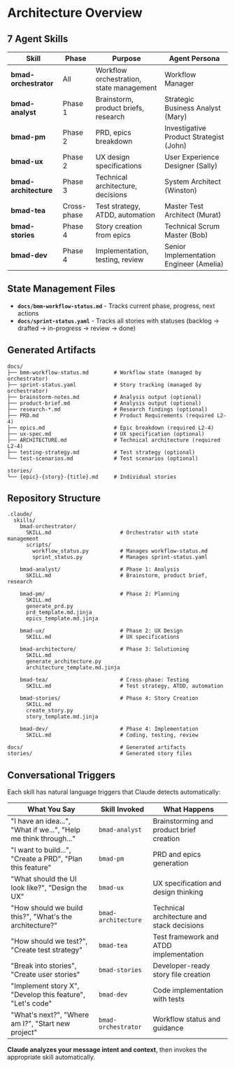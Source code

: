 # Architecture Overview

## 7 Agent Skills

| Skill | Phase | Purpose | Agent Persona |
|-------|-------|---------|---------------|
| **bmad-orchestrator** | All | Workflow orchestration, state management | Workflow Manager |
| **bmad-analyst** | Phase 1 | Brainstorm, product briefs, research | Strategic Business Analyst (Mary) |
| **bmad-pm** | Phase 2 | PRD, epics breakdown | Investigative Product Strategist (John) |
| **bmad-ux** | Phase 2 | UX design specifications | User Experience Designer (Sally) |
| **bmad-architecture** | Phase 3 | Technical architecture, decisions | System Architect (Winston) |
| **bmad-tea** | Cross-phase | Test strategy, ATDD, automation | Master Test Architect (Murat) |
| **bmad-stories** | Phase 4 | Story creation from epics | Technical Scrum Master (Bob) |
| **bmad-dev** | Phase 4 | Implementation, testing, review | Senior Implementation Engineer (Amelia) |

## State Management Files

- **`docs/bmm-workflow-status.md`** - Tracks current phase, progress, next actions
- **`docs/sprint-status.yaml`** - Tracks all stories with statuses (backlog → drafted → in-progress → review → done)

## Generated Artifacts

```
docs/
├── bmm-workflow-status.md        # Workflow state (managed by orchestrator)
├── sprint-status.yaml            # Story tracking (managed by orchestrator)
├── brainstorm-notes.md           # Analysis output (optional)
├── product-brief.md              # Analysis output (optional)
├── research-*.md                 # Research findings (optional)
├── PRD.md                        # Product Requirements (required L2-4)
├── epics.md                      # Epic breakdown (required L2-4)
├── ux-spec.md                    # UX specification (optional)
├── ARCHITECTURE.md               # Technical architecture (required L2-4)
├── testing-strategy.md           # Test strategy (optional)
└── test-scenarios.md             # Test scenarios (optional)

stories/
└── {epic}-{story}-{title}.md     # Individual stories
```

## Repository Structure

```
.claude/
  skills/
    bmad-orchestrator/
      SKILL.md                      # Orchestrator with state management
      scripts/
        workflow_status.py          # Manages workflow-status.md
        sprint_status.py            # Manages sprint-status.yaml

    bmad-analyst/                   # Phase 1: Analysis
      SKILL.md                      # Brainstorm, product brief, research

    bmad-pm/                        # Phase 2: Planning
      SKILL.md
      generate_prd.py
      prd_template.md.jinja
      epics_template.md.jinja

    bmad-ux/                        # Phase 2: UX Design
      SKILL.md                      # UX specifications

    bmad-architecture/              # Phase 3: Solutioning
      SKILL.md
      generate_architecture.py
      architecture_template.md.jinja

    bmad-tea/                       # Cross-phase: Testing
      SKILL.md                      # Test strategy, ATDD, automation

    bmad-stories/                   # Phase 4: Story Creation
      SKILL.md
      create_story.py
      story_template.md.jinja

    bmad-dev/                       # Phase 4: Implementation
      SKILL.md                      # Coding, testing, review

docs/                               # Generated artifacts
stories/                            # Generated story files
```

## Conversational Triggers

Each skill has natural language triggers that Claude detects automatically:

| What You Say | Skill Invoked | What Happens |
|--------------|---------------|--------------|
| "I have an idea...", "What if we...", "Help me think through..." | `bmad-analyst` | Brainstorming and product brief creation |
| "I want to build...", "Create a PRD", "Plan this feature" | `bmad-pm` | PRD and epics generation |
| "What should the UI look like?", "Design the UX" | `bmad-ux` | UX specification and design thinking |
| "How should we build this?", "What's the architecture?" | `bmad-architecture` | Technical architecture and stack decisions |
| "How should we test?", "Create test strategy" | `bmad-tea` | Test framework and ATDD implementation |
| "Break into stories", "Create user stories" | `bmad-stories` | Developer-ready story file creation |
| "Implement story X", "Develop this feature", "Let's code" | `bmad-dev` | Code implementation with tests |
| "What's next?", "Where am I?", "Start new project" | `bmad-orchestrator` | Workflow status and guidance |

**Claude analyzes your message intent and context**, then invokes the appropriate skill automatically.
